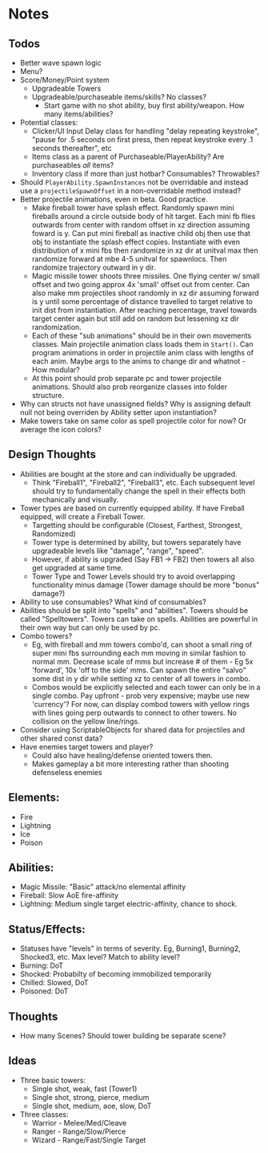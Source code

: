 # Notes

## Todos
- Better wave spawn logic
- Menu?
- Score/Money/Point system
    - Upgradeable Towers
    - Upgradeable/purchaseable items/skills? No classes?
        - Start game with no shot ability, buy first ability/weapon. How many items/abilities? 
- Potential classes:
    - Clicker/UI Input Delay class for handling "delay repeating keystroke", "pause for .5 seconds on first press, then repeat keystroke every .1 seconds thereafter", etc
    - Items class as a parent of Purchaseable/PlayerAbility? Are purchaseables _all_ items?
    - Inventory class if more than just hotbar? Consumables? Throwables?
- Should `PlayerAbility.SpawnInstances` not be overridable and instead use a `projectileSpawnOffset`  in a non-overridable method instead?
- Better projectile animations, even in beta. Good practice.
    - Make fireball tower have splash effect. Randomly spawn mini fireballs around a circle outside body of hit target. Each mini fb flies outwards from center with random offset in xz direction assuming foward is y. Can put mini fireball as inactive child obj then use that obj to instantiate the splash effect copies. Instantiate with even distribution of x mini fbs then randomize in xz dir at unitval max then randomize forward at mbe 4-5 unitval for spawnlocs. Then randomize trajectory outward in y dir.
    - Magic missile tower shoots three missiles. One flying center w/ small offset and two going approx 4x 'small' offset out from center. Can also make mm projectiles shoot randomly in xz dir assuming forward is y until some percentage of distance travelled to target relative to init dist from instantiation. After reaching percentage, travel towards target center again but still add on random but lessening xz dir randomization.
    - Each of these "sub animations" should be in their own movements classes. Main projectile animation class loads them in `Start()`. Can program animations in order in projectile anim class with lengths of each anim. Maybe args to the anims to change dir and whatnot - How modular?
    - At this point should prob separate pc and tower projectile animations. Should also prob reorganize classes into folder structure.
- Why can structs not have unassigned fields? Why is assigning default null not being overriden by Ability setter upon instantiation?
- Make towers take on same color as spell projectile color for now? Or average the icon colors?


## Design Thoughts
- Abilities are bought at the store and can individually be upgraded.
    - Think "Fireball1", "Fireball2", "Fireball3", etc. Each subsequent level should try to fundamentally change the spell in their effects both mechanically and visually. 
- Tower types are based on currently equipped ability. If have Fireball equipped, will create a Fireball Tower.
    - Targetting should be configurable (Closest, Farthest, Strongest, Randomized)
    - Tower type is determined by ability, but towers separately have upgradeable levels like "damage", "range", "speed".
    - However, if ability is upgraded (Say FB1 -> FB2) then towers all also get upgraded at same time.
    - Tower Type and Tower Levels should try to avoid overlapping functionality minus damage (Tower damage should be more "bonus" damage?)
- Ability to use consumables? What kind of consumables?
- Abilities should be split into "spells" and "abilities". Towers should be called "Spelltowers". Towers can take on spells. Abilities are powerful in their own way but can only be used by pc.
- Combo towers?
    - Eg, with fireball and mm towers combo'd, can shoot a small ring of super mini fbs surrounding each mm moving in similar fashion to normal mm. Decrease scale of mms but increase # of them - Eg 5x 'forward', 10x 'off to the side' mms. Can spawn the entire "salvo" some dist in y dir while setting xz to center of all towers in combo. 
    - Combos would be explicitly selected and each tower can only be in a single combo. Pay upfront - prob very expensive; maybe use new 'currency'? For now, can display combod towers with yellow rings with lines going perp outwards to connect to other towers. No collision on the yellow line/rings.
- Consider using ScriptableObjects for shared data for projectiles and other shared const data?
- Have enemies target towers and player?
    - Could also have healing/defense oriented towers then.
    - Makes gameplay a bit more interesting rather than shooting defenseless enemies

## Elements:
- Fire
- Lightning
- Ice
- Poison

## Abilities:
- Magic Missile: "Basic" attack/no elemental affinity
- Fireball: Slow AoE fire-affinity
- Lightning: Medium single target electric-affinity, chance to shock.

## Status/Effects:
- Statuses have "levels" in terms of severity. Eg, Burning1, Burning2, Shocked3, etc. Max level? Match to ability level?
- Burning: DoT
- Shocked: Probabilty of becoming immobilized temporarily
- Chilled: Slowed, DoT
- Poisoned: DoT

## Thoughts
- How many Scenes? Should tower building be separate scene?

## Ideas
- Three basic towers:
    - Single shot, weak, fast (Tower1)
    - Single shot, strong, pierce, medium
    - Single shot, medium, aoe, slow, DoT
- Three classes:
    - Warrior - Melee/Med/Cleave
    - Ranger - Range/Slow/Pierce
    - Wizard - Range/Fast/Single Target
